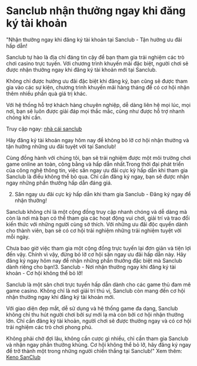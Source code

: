 # Sanclub nhận thưởng ngay khi đăng ký tài khoản
"Nhận thưởng ngay khi đăng ký tài khoản tại Sanclub - Tận hưởng ưu đãi hấp dẫn!

Sanclub tự hào là địa chỉ đáng tin cậy để bạn tham gia trải nghiệm các trò chơi casino trực tuyến. Với chương trình khuyến mãi đặc biệt, người chơi sẽ được nhận thưởng ngay khi đăng ký tài khoản mới tại Sanclub.

Không chỉ được hưởng ưu đãi đặc biệt khi đăng ký, bạn cũng sẽ được tham gia vào các sự kiện, chương trình khuyến mãi hàng tháng để có cơ hội nhận thêm nhiều phần quà giá trị khác.

Với hệ thống hỗ trợ khách hàng chuyên nghiệp, dễ dàng liên hệ mọi lúc, mọi nơi, bạn sẽ luôn được giải đáp mọi thắc mắc, cũng như được hỗ trợ nhanh chóng khi cần.

Truy cập ngay: [nhà cái sanclub](https://sanclub.club/)

Hãy đăng ký tài khoản ngay hôm nay để không bỏ lỡ cơ hội nhận thưởng và tận hưởng những ưu đãi tuyệt vời tại Sanclub! 

Cùng đồng hành với chúng tôi, bạn sẽ trải nghiệm được một môi trường chơi game online an toàn, công bằng và hấp dẫn nhất.Trong thời đại phát triển của công nghệ thông tin, việc săn ngay ưu đãi cực kỳ hấp dẫn khi tham gia Sanclub là điều không thể bỏ qua. Chỉ cần đăng ký ngay, bạn sẽ được nhận ngay những phần thưởng hấp dẫn đáng giá.

2.  Săn ngay ưu đãi cực kỳ hấp dẫn khi tham gia Sanclub - Đăng ký ngay để nhận thưởng! 

Sanclub không chỉ là một cộng đồng truy cập nhanh chóng và dễ dàng mà còn là nơi mà bạn có thể tham gia các hoạt động vui chơi, giải trí và trao đổi kiến thức với những người cùng sở thích. Với những ưu đãi độc quyền dành cho thành viên, bạn sẽ có cơ hội trải nghiệm những trải nghiệm tuyệt vời mỗi ngày.

Chưa bao giờ việc tham gia một cộng đồng trực tuyến lại đơn giản và tiện lợi đến vậy. Chính vì vậy, đừng bỏ lỡ cơ hội săn ngay ưu đãi hấp dẫn này. Hãy đăng ký ngay hôm nay để nhận những phần thưởng đặc biệt mà Sanclub dành riêng cho bạn!3.  Sanclub - Nơi nhận thưởng ngay khi đăng ký tài khoản - Cơ hội không thể bỏ lỡ! 

Sanclub là một sân chơi trực tuyến hấp dẫn dành cho các game thủ đam mê game casino. Không chỉ là nơi giải trí thú vị, Sanclub còn mang đến cơ hội nhận thưởng ngay khi đăng ký tài khoản mới.

Với giao diện đẹp mắt, dễ sử dụng và hệ thống game đa dạng, Sanclub không chỉ thu hút người chơi bởi sự mới lạ mà còn bởi cơ hội nhận thưởng lớn. Chỉ cần đăng ký tài khoản, người chơi sẽ được thưởng ngay và có cơ hội trải nghiệm các trò chơi phong phú.

Không phải chờ đợi lâu, không cần cược gì nhiều, chỉ cần tham gia Sanclub và nhận ngay phần thưởng khủng. Cơ hội không thể bỏ lỡ, hãy đăng ký ngay để trở thành một trong những người chiến thắng tại Sanclub!"
Xem thêm: [Keno SanClub](https://sanclub.club/keno-sanclub/)